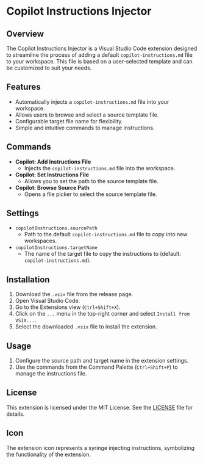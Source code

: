 # Copilot Instructions Injector

## Overview
The Copilot Instructions Injector is a Visual Studio Code extension designed to streamline the process of adding a default `copilot-instructions.md` file to your workspace. This file is based on a user-selected template and can be customized to suit your needs.

## Features
- Automatically injects a `copilot-instructions.md` file into your workspace.
- Allows users to browse and select a source template file.
- Configurable target file name for flexibility.
- Simple and intuitive commands to manage instructions.

## Commands
- **Copilot: Add Instructions File**
  - Injects the `copilot-instructions.md` file into the workspace.
- **Copilot: Set Instructions File**
  - Allows you to set the path to the source template file.
- **Copilot: Browse Source Path**
  - Opens a file picker to select the source template file.

## Settings
- `copilotInstructions.sourcePath`
  - Path to the default `copilot-instructions.md` file to copy into new workspaces.
- `copilotInstructions.targetName`
  - The name of the target file to copy the instructions to (default: `copilot-instructions.md`).

## Installation
1. Download the `.vsix` file from the release page.
2. Open Visual Studio Code.
3. Go to the Extensions view (`Ctrl+Shift+X`).
4. Click on the `...` menu in the top-right corner and select `Install from VSIX...`.
5. Select the downloaded `.vsix` file to install the extension.

## Usage
1. Configure the source path and target name in the extension settings.
2. Use the commands from the Command Palette (`Ctrl+Shift+P`) to manage the instructions file.

## License
This extension is licensed under the MIT License. See the [LICENSE](./LICENSE) file for details.

## Icon
The extension icon represents a syringe injecting instructions, symbolizing the functionality of the extension.
